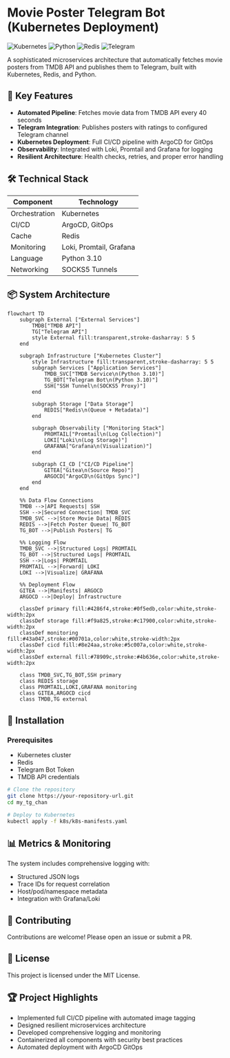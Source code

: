 # Movie Poster Telegram Bot (Kubernetes Deployment)

![Kubernetes](https://img.shields.io/badge/kubernetes-%23326ce5.svg?style=for-the-badge&logo=kubernetes&logoColor=white)
![Python](https://img.shields.io/badge/python-3670A0?style=for-the-badge&logo=python&logoColor=ffdd54)
![Redis](https://img.shields.io/badge/redis-%23DD0031.svg?style=for-the-badge&logo=redis&logoColor=white)
![Telegram](https://img.shields.io/badge/Telegram-2CA5E0?style=for-the-badge&logo=telegram&logoColor=white)

A sophisticated microservices architecture that automatically fetches movie posters from TMDB API and publishes them to Telegram, built with Kubernetes, Redis, and Python.

## 🚀 Key Features

- **Automated Pipeline**: Fetches movie data from TMDB API every 40 seconds
- **Telegram Integration**: Publishes posters with ratings to configured Telegram channel
- **Kubernetes Deployment**: Full CI/CD pipeline with ArgoCD for GitOps
- **Observability**: Integrated with Loki, Promtail and Grafana for logging
- **Resilient Architecture**: Health checks, retries, and proper error handling

## 🛠️ Technical Stack

| Component       | Technology |
|-----------------|------------|
| Orchestration   | Kubernetes |
| CI/CD           | ArgoCD, GitOps |
| Cache           | Redis |
| Monitoring      | Loki, Promtail, Grafana |
| Language        | Python 3.10 |
| Networking      | SOCKS5 Tunnels |

## 📦 System Architecture

```mermaid
flowchart TD
    subgraph External ["External Services"]
        TMDB["TMDB API"]
        TG["Telegram API"]
        style External fill:transparent,stroke-dasharray: 5 5
    end

    subgraph Infrastructure ["Kubernetes Cluster"]
        style Infrastructure fill:transparent,stroke-dasharray: 5 5
        subgraph Services ["Application Services"]
            TMDB_SVC["TMDB Service\n(Python 3.10)"]
            TG_BOT["Telegram Bot\n(Python 3.10)"]
            SSH["SSH Tunnel\n(SOCKS5 Proxy)"]
        end
        
        subgraph Storage ["Data Storage"]
            REDIS["Redis\n(Queue + Metadata)"]
        end
        
        subgraph Observability ["Monitoring Stack"]
            PROMTAIL["Promtail\n(Log Collection)"]
            LOKI["Loki\n(Log Storage)"]
            GRAFANA["Grafana\n(Visualization)"]
        end
        
        subgraph CI_CD ["CI/CD Pipeline"]
            GITEA["Gitea\n(Source Repo)"]
            ARGOCD["ArgoCD\n(GitOps Sync)"]
        end
    end
    
    %% Data Flow Connections
    TMDB -->|API Requests| SSH
    SSH -->|Secured Connection| TMDB_SVC
    TMDB_SVC -->|Store Movie Data| REDIS
    REDIS -->|Fetch Poster Queue| TG_BOT
    TG_BOT -->|Publish Posters| TG
    
    %% Logging Flow
    TMDB_SVC -->|Structured Logs| PROMTAIL
    TG_BOT -->|Structured Logs| PROMTAIL
    SSH -->|Logs| PROMTAIL
    PROMTAIL -->|Forward| LOKI
    LOKI -->|Visualize| GRAFANA
    
    %% Deployment Flow
    GITEA -->|Manifests| ARGOCD
    ARGOCD -->|Deploy| Infrastructure

    classDef primary fill:#4286f4,stroke:#0f5edb,color:white,stroke-width:2px
    classDef storage fill:#f9a825,stroke:#c17900,color:white,stroke-width:2px
    classDef monitoring fill:#43a047,stroke:#00701a,color:white,stroke-width:2px
    classDef cicd fill:#8e24aa,stroke:#5c007a,color:white,stroke-width:2px
    classDef external fill:#78909c,stroke:#4b636e,color:white,stroke-width:2px

    class TMDB_SVC,TG_BOT,SSH primary
    class REDIS storage
    class PROMTAIL,LOKI,GRAFANA monitoring
    class GITEA,ARGOCD cicd
    class TMDB,TG external
```

## 🔧 Installation

### Prerequisites
- Kubernetes cluster
- Redis
- Telegram Bot Token
- TMDB API credentials

```bash
# Clone the repository
git clone https://your-repository-url.git
cd my_tg_chan

# Deploy to Kubernetes
kubectl apply -f k8s/k8s-manifests.yaml
```

## 📊 Metrics & Monitoring

The system includes comprehensive logging with:
- Structured JSON logs
- Trace IDs for request correlation
- Host/pod/namespace metadata
- Integration with Grafana/Loki

## 🤝 Contributing

Contributions are welcome! Please open an issue or submit a PR.

## 📄 License

This project is licensed under the MIT License.

## 🏆 Project Highlights

- Implemented full CI/CD pipeline with automated image tagging
- Designed resilient microservices architecture
- Developed comprehensive logging and monitoring
- Containerized all components with security best practices
- Automated deployment with ArgoCD GitOps
